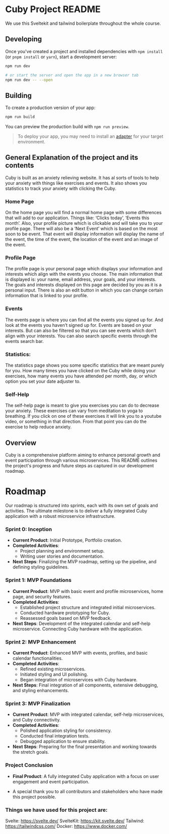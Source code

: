 # Cuby Project README

We use this Sveltekit and tailwind boilerplate throughout the whole course.

## Developing

Once you've created a project and installed dependencies with `npm install` (or `pnpm install` or `yarn`), start a development server:

```bash
npm run dev

# or start the server and open the app in a new browser tab
npm run dev -- --open
```

## Building

To create a production version of your app:

```bash
npm run build
```

You can preview the production build with `npm run preview`.

> To deploy your app, you may need to install an [adapter](https://kit.svelte.dev/docs/adapters) for your target environment.

## General Explanation of the project and its contents
Cuby is built as an anxiety relieving website. It has al sorts of tools to help your anxiety with things like exercises and events. It also shows you statistics to track your anxiety with clicking the Cuby.

### Home Page
On the home page you will find a normal home page with some differences that will add to our application. Things like: ‘Clicks today’, ‘Events this month’. Also, your profile picture which is clickable and will take you to your profile page. There will also be a ‘Next Event’ which is based on the most soon to be event. That event will display information will display the name of the event, the time of the event, the location of the event and an image of the event.

### Profile Page
The profile page is your personal page which displays your information and interests which align with the events you choose. The main information that is displayed is: your name, email address, your goals, and your interests. The goals and interests displayed on this page are decided by you as it is a personal input. There is also an edit button in which you can change certain information that is linked to your profile.

### Events
The events page is where you can find all the events you signed up for. And look at the events you haven’t signed up for. Events are based on your interests. But can also be filtered so that you can see events which don’t align with your interests. You can also search specific events through the events search bar.

### Statistics:
The statistics page shows you some specific statistics that are meant purely for you. How many times you have clicked on the Cuby while doing your exercises, how many events you have attended per month, day, or which option you set your date adjuster to.

### Self-Help
The self-help page is meant to give you exercises you can do to decrease your anxiety. These exercises can vary from meditation to yoga to breathing. If you click on one of these exercises it will link you to a youtube video, or something in that direction. From that point you can do the exercise to help reduce anxiety.

## Overview
Cuby is a comprehensive platform aiming to enhance personal growth and event participation through various microservices. This README outlines the project's progress and future steps as captured in our development roadmap.

# Roadmap
Our roadmap is structured into sprints, each with its own set of goals and activities. The ultimate milestone is to deliver a fully integrated Cuby application with a robust microservice infrastructure.

### Sprint 0: Inception
- **Current Product**: Initial Prototype, Portfolio creation.
- **Completed Activities**:
  - Project planning and environment setup.
  - Writing user stories and documentation.
- **Next Steps**: Finalizing the MVP roadmap, setting up the pipeline, and defining styling guidelines.

### Sprint 1: MVP Foundations
- **Current Product**: MVP with basic event and profile microservices, home page, and security features.
- **Completed Activities**:
  - Established project structure and integrated initial microservices.
  - Conducted hardware prototyping for Cuby.
  - Reassessed goals based on MVP feedback.
- **Next Steps**: Development of the integrated calendar and self-help microservice. Connecting Cuby hardware with the application.

### Sprint 2: MVP Enhancement
- **Current Product**: Enhanced MVP with events, profiles, and basic calendar functionalities.
- **Completed Activities**:
  - Refined existing microservices.
  - Initiated styling and UI polishing.
  - Began integration of microservices with Cuby hardware.
- **Next Steps**: Final integration of all components, extensive debugging, and styling enhancements.

### Sprint 3: MVP Finalization
- **Current Product**: MVP with integrated calendar, self-help microservices, and Cuby connectivity.
- **Completed Activities**:
  - Polished application styling for consistency.
  - Conducted final integration tests.
  - Debugged application to ensure stability.
- **Next Steps**: Preparing for the final presentation and working towards the stretch goals.


### Project Conclusion
- **Final Product**: A fully integrated Cuby application with a focus on user engagement and event participation.
  
- A special thank you to all contributors and stakeholders who have made this project possible.


### Things we have used for this project are:
Svelte: https://svelte.dev/
SvelteKit: https://kit.svelte.dev/
Tailwind: https://tailwindcss.com/
Docker: https://www.docker.com/
